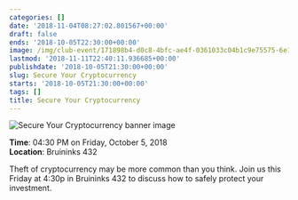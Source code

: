 ```yaml
---
categories: []
date: '2018-11-04T08:27:02.801567+00:00'
draft: false
ends: '2018-10-05T22:30:00+00:00'
image: /img/club-event/171898b4-d0c8-4bfc-ae4f-0361033c04b1c9e75575-6e19-4459-9348-d3ebf8b10b5b.png
lastmod: '2018-11-11T22:40:11.936685+00:00'
publishdate: '2018-10-05T21:30:00+00:00'
slug: Secure Your Cryptocurrency
starts: '2018-10-05T21:30:00+00:00'
tags: []
title: Secure Your Cryptocurrency
---
```


<img src="/img/club-event/171898b4-d0c8-4bfc-ae4f-0361033c04b1c9e75575-6e19-4459-9348-d3ebf8b10b5b.png" alt="Secure Your Cryptocurrency banner image" /><br>
    <p class="eventInfo">
        <strong>Time</strong>: 04:30 PM on Friday, October  5, 2018<br>
        <strong>Location</strong>: Bruininks 432
    </p>
    <p>Theft of cryptocurrency may be more common than you think. Join us this Friday at 4:30p in Bruininks 432 to discuss how to safely protect your investment.</p>